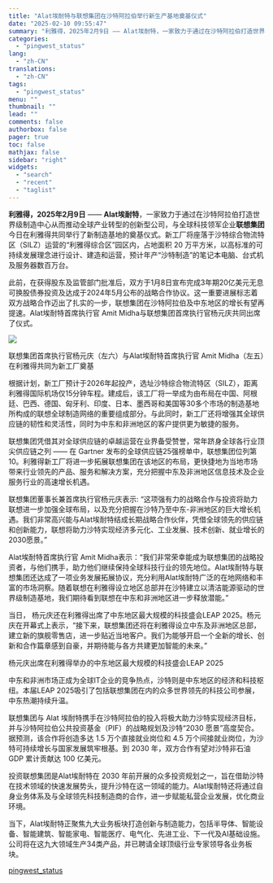```yaml
---
title: "Alat埃耐特与联想集团在沙特阿拉伯举行新生产基地奠基仪式"
date: "2025-02-10 09:55:47"
summary: "利雅得，2025年2月9日 —— Alat埃耐特，一家致力于通过在沙特阿拉伯打造世界级制造中心从而推..."
categories:
  - "pingwest_status"
lang:
  - "zh-CN"
translations:
  - "zh-CN"
tags:
  - "pingwest_status"
menu: ""
thumbnail: ""
lead: ""
comments: false
authorbox: false
pager: true
toc: false
mathjax: false
sidebar: "right"
widgets:
  - "search"
  - "recent"
  - "taglist"
---
```


**利雅得，2025年2月9日** —— **Alat埃耐特**，一家致力于通过在沙特阿拉伯打造世界级制造中心从而推动全球产业转型的创新型公司，与全球科技领军企业**联想集团**今日在利雅得共同举行了新制造基地的奠基仪式。新工厂将座落于沙特综合物流特区（SILZ）运营的“利雅得综合区”园区内，占地面积 20 万平方米，以高标准的可持续发展理念进行设计、建造和运营，预计年产“沙特制造”的笔记本电脑、台式机及服务器数百万台。

此前，在获得股东及监管部门批准后，双方于1月8日宣布完成3年期20亿美元无息可换股债券投资及达成于2024年5月公布的战略合作协议。这一重要进展标志着双方战略合作迈出了扎实的一步，联想集团在沙特阿拉伯及中东地区的增长有望再提速。Alat埃耐特首席执行官 Amit Midha与联想集团首席执行官杨元庆共同出席了仪式。

![](https://cdn.pingwest.com/portal/2025/02/10/portal/2025/02/10/yzFz3n3aC1h4WKcjNm112ZF91M72iijz?x-oss-process=style/article-body)

联想集团首席执行官杨元庆（左六）与Alat埃耐特首席执行官 Amit Midha（左五）在利雅得共同为新工厂奠基

根据计划，新工厂预计于2026年起投产，选址沙特综合物流特区（SILZ），距离利雅得国际机场仅15分钟车程。建成后，该工厂将一举成为由布局在中国、阿根廷、巴西、德国、匈牙利、印度、日本、墨西哥和美国等30多个市场的制造基地所构成的联想全球制造网络的重要组成部分。与此同时，新工厂还将增强其全球供应链的韧性和灵活性，同时为中东和非洲地区的客户提供更为敏捷的服务。

联想集团凭借其对全球供应链的卓越运营在业界备受赞誉，常年跻身全球各行业顶尖供应链之列 —— 在 Gartner 发布的全球供应链25强榜单中，联想集团位列第 10。利雅得新工厂将进一步拓展联想集团在该地区的布局，更快捷地为当地市场带来行业领先的产品、服务和解决方案，充分把握中东及非洲地区信息技术及企业服务行业的高速增长机遇。

联想集团董事长兼首席执行官杨元庆表示: “这项强有力的战略合作与投资将助力联想进一步加强全球布局，以及充分把握在沙特乃至中东-非洲地区的巨大增长机遇。我们非常高兴能与Alat埃耐特结成长期战略合作伙伴，凭借全球领先的供应链和创新能力，联想将助力沙特实现经济多元化、工业发展、技术创新、就业增长的2030愿景。”

Alat埃耐特首席执行官 Amit Midha表示：“我们非常荣幸能成为联想集团的战略投资者，与他们携手，助力他们继续保持全球科技行业的领先地位。Alat埃耐特与联想集团还达成了一项业务发展拓展协议，充分利用Alat埃耐特广泛的在地网络和丰富的市场洞察。随着联想在利雅得设立地区总部并在沙特建立以清洁能源驱动的世界级制造基地，我们期待看到联想在中东和非洲地区进一步释放潜能。”

当日， 杨元庆还在利雅得出席了中东地区最大规模的科技盛会LEAP 2025。杨元庆在开幕式上表示，“接下来，联想集团还将在利雅得设立中东及非洲地区总部，建立新的旗舰零售店，进一步贴近当地客户。我们为能够开启一个全新的增长、创新和合作篇章感到自豪，并期待能与各方共建更加智能的未来。”

杨元庆出席在利雅得举办的中东地区最大规模的科技盛会LEAP 2025

中东和非洲市场正成为全球IT企业的竞争热点，沙特则是中东地区的经济和科技枢纽。本届LEAP 2025吸引了包括联想集团在内的众多世界领先的科技公司参展，中东热潮持续升温。

联想集团与 Alat 埃耐特携手在沙特阿拉伯的投入将极大助力沙特实现经济目标，并与沙特阿拉伯公共投资基金（PIF）的战略规划及沙特“2030 愿景”高度契合。据预测，该合作将创造多达 1.5 万个直接就业岗位和 4.5 万个间接就业岗位，为沙特可持续增长与国家发展筑牢根基。到 2030 年，双方合作有望对沙特非石油 GDP 累计贡献达 100 亿美元。

投资联想集团是Alat埃耐特在 2030 年前开展的众多投资规划之一，旨在借助沙特在技术领域的快速发展势头，提升沙特在这一领域的能力。Alat埃耐特还将通过自身业务体系及与全球领先科技制造商的合作，进一步赋能私营企业发展，优化商业环境。

当下，Alat埃耐特正聚焦九大业务板块打造创新与制造能力，包括半导体、智能设备、智能建筑、智能家电、智能医疗、电气化、先进工业、下一代及AI基础设施。公司将在这九大领域生产34类产品，并已聘请全球顶级行业专家领导各业务板块。

[pingwest_status](https://www.pingwest.com/w/302214)
